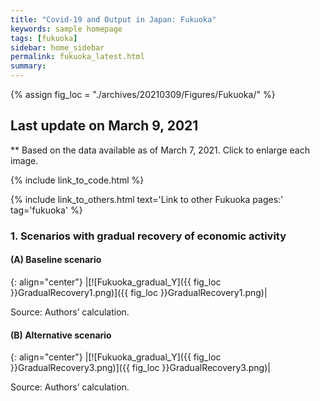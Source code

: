 ```yaml
---
title: "Covid-19 and Output in Japan: Fukuoka"
keywords: sample homepage
tags: [fukuoka]
sidebar: home_sidebar
permalink: fukuoka_latest.html
summary:
---
```


{% assign fig_loc = "./archives/20210309/Figures/Fukuoka/" %}

## Last update on March 9, 2021
** Based on the data available as of March 7, 2021. Click to enlarge each image.

{% include link_to_code.html %}

{% include link_to_others.html text='Link to other Fukuoka pages:' tag='fukuoka' %}


### 1. Scenarios with gradual recovery of economic activity

#### (A) Baseline scenario

{: align="center"}
|[![Fukuoka_gradual_Y]({{ fig_loc }}GradualRecovery1.png)]({{ fig_loc }}GradualRecovery1.png)|

Source: Authors’ calculation.

#### (B) Alternative scenario

{: align="center"}
|[![Fukuoka_gradual_Y]({{ fig_loc }}GradualRecovery3.png)]({{ fig_loc }}GradualRecovery3.png)|

Source: Authors’ calculation.
